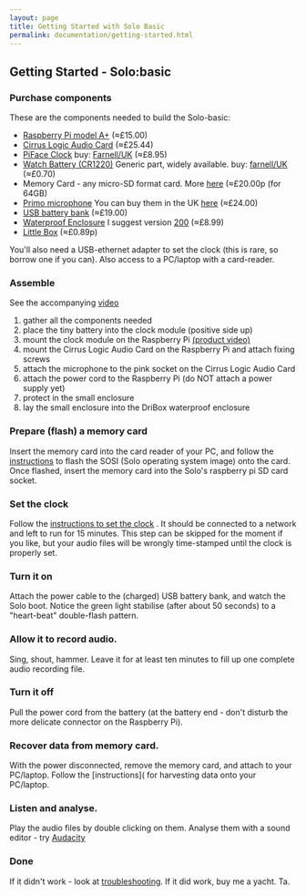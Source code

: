 ```yaml
---
layout: page
title: Getting Started with Solo Basic
permalink: documentation/getting-started.html
---
```


## Getting Started -  Solo:basic

### Purchase components

These are the components needed to build the Solo-basic:

* [Raspberry Pi model A+](https://www.raspberrypi.org/products/model-a-plus/) (&#8776;£15.00)
* [Cirrus Logic Audio Card](https://uk.farnell.com/wolfson-microelectronics/cirrus-logic-audio-card/cirrus-logic-audio-card-for-raspberry/dp/2448312) (&#8776;£25.44)
* [PiFace Clock](http://www.piface.org.uk/products/piface_clock/) buy: [Farnell/UK](http://uk.farnell.com/piface/shim-rtc/real-time-clock-shim-for-raspberry/dp/2434226) (&#8776;£8.95)
* [Watch Battery (CR1220)](https://www.google.co.uk/search?q=CR1220) Generic part, widely available. buy: [farnell/UK](http://uk.farnell.com/multicomp/cr1220/coin-cell-lithium-3v-38mah-cr1220/dp/2065165) (&#8776;£0.70)
* Memory Card - any micro-SD format card.  More [here](/documentation/memory_cards/) (&#8776;£20.00p (for 64GB)
* [Primo microphone](http://www.primomic.com/products/pdf/EM172.pdf) You can buy them in the UK [here](http://micbooster.com/primo-microphone-capsules/65-clippy-em172-microphone.html#/matched_capsules-mono) (&#8776;£24.00)
* [USB battery bank](https://www.amazon.co.uk/s/?keywords=ec+technology+powerbank) (&#8776;£19.00)
* [Waterproof Enclosure](http://dri-box.com) I suggest version [200](http://dri-box.com/size-option/size-200) (&#8776;£8.99)
* [Little Box](https://www.westonboxes.com/collections/business-card-boxes-1/products/deep-business-card-box) (&#8776;£0.89p)

You'll also need a USB-ethernet adapter to set the clock (this is
rare, so borrow one if you can). Also access to a PC/laptop with a card-reader.

### Assemble

See the accompanying [video](https://youtu.be/2Fq05JlEKjw?t=122)

1. gather all the components needed
1. place the tiny battery into the clock module (positive side up)
1. mount the clock module on the Raspberry Pi [(product video)](https://www.youtube.com/watch?v=mBUGtiDrHKc)
1. mount the Cirrus Logic Audio Card on the Raspberry Pi and attach fixing screws
1. attach the microphone to the pink socket on the Cirrus Logic Audio Card
1. attach the power cord to the Raspberry Pi (do NOT attach a power supply yet)
1. protect in the small enclosure
1. lay the small enclosure into the DriBox waterproof enclosure


### Prepare (flash) a memory card

Insert the memory card into the card reader of your PC, and follow the
[instructions](/documentation/flashing.html) to flash the SOSI (Solo operating system image) onto
the card.  Once flashed, insert the memory card into the Solo's
raspberry pi SD card socket.

### Set the clock

Follow the [instructions to set the clock](/documentation/clock.html)
. It should be connected to a network and left to run for 15
minutes. This step can be skipped for the moment if you like, but your
audio files will be wrongly time-stamped until the clock is properly
set.

### Turn it on

Attach the power cable to the (charged) USB battery bank, and watch
the Solo boot.  Notice the green light stabilise (after about 50
seconds) to a "heart-beat" double-flash pattern.

### Allow it to record audio.

Sing, shout, hammer.  Leave it for at least ten minutes to fill up one
complete audio recording file.

### Turn it off 

Pull the power cord from the battery (at the battery end - don't
disturb the more delicate connector on the Raspberry Pi).

### Recover data from memory card.

With the power disconnected, remove the memory card, and attach to
your PC/laptop.  Follow the [instructions]( for harvesting data onto
your PC/laptop.

### Listen and analyse.

Play the audio files by double clicking on them.  Analyse them with a sound editor - try [Audacity](http://www.audacityteam.org)

### Done

If it didn't work - look at
[troubleshooting](/documentation/troubleshooting.html).  If it did
work, buy me a yacht. Ta.
